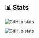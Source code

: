 ## 📊 Stats

![GitHub stats](https://github-readme-stats-takenokogoan96.vercel.app/api?username=takenokogohan96&show_icons=true&theme=github_dark)

![GitHub stats](https://github-readme-stats-takenokogoan96.vercel.app/api/top-langs?username=takenokogohan96&show_icons=true&theme=github_dark)